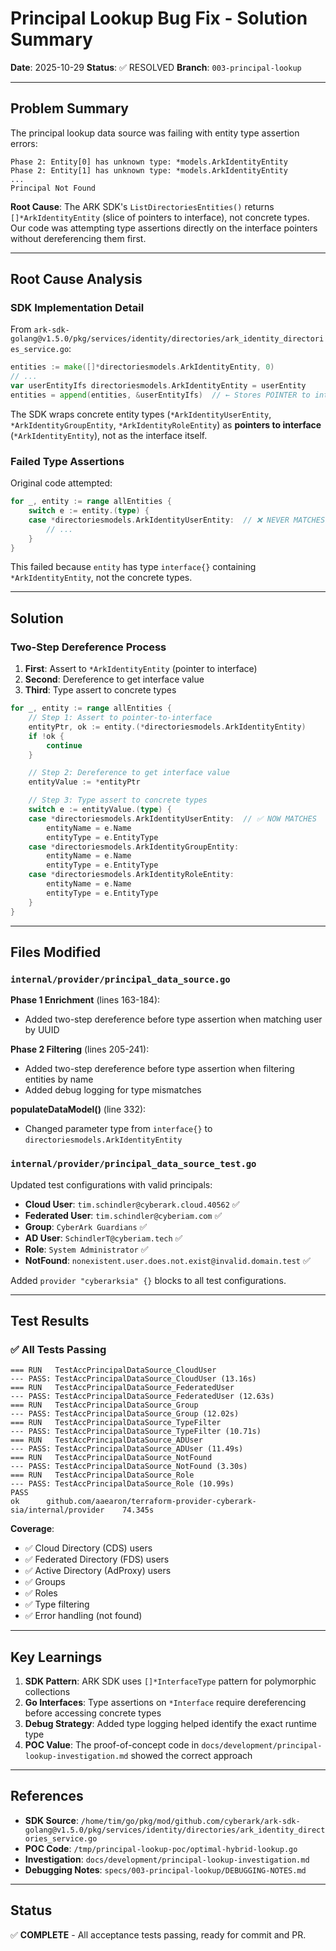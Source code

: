 # Principal Lookup Bug Fix - Solution Summary

**Date**: 2025-10-29
**Status**: ✅ RESOLVED
**Branch**: `003-principal-lookup`

---

## Problem Summary

The principal lookup data source was failing with entity type assertion errors:

```
Phase 2: Entity[0] has unknown type: *models.ArkIdentityEntity
Phase 2: Entity[1] has unknown type: *models.ArkIdentityEntity
...
Principal Not Found
```

**Root Cause**: The ARK SDK's `ListDirectoriesEntities()` returns `[]*ArkIdentityEntity` (slice of pointers to interface), not concrete types. Our code was attempting type assertions directly on the interface pointers without dereferencing them first.

---

## Root Cause Analysis

### SDK Implementation Detail

From `ark-sdk-golang@v1.5.0/pkg/services/identity/directories/ark_identity_directories_service.go`:

```go
entities := make([]*directoriesmodels.ArkIdentityEntity, 0)
// ...
var userEntityIfs directoriesmodels.ArkIdentityEntity = userEntity
entities = append(entities, &userEntityIfs)  // ← Stores POINTER to interface
```

The SDK wraps concrete entity types (`*ArkIdentityUserEntity`, `*ArkIdentityGroupEntity`, `*ArkIdentityRoleEntity`) as **pointers to interface** (`*ArkIdentityEntity`), not as the interface itself.

### Failed Type Assertions

Original code attempted:

```go
for _, entity := range allEntities {
    switch e := entity.(type) {
    case *directoriesmodels.ArkIdentityUserEntity:  // ❌ NEVER MATCHES
        // ...
    }
}
```

This failed because `entity` has type `interface{}` containing `*ArkIdentityEntity`, not the concrete types.

---

## Solution

### Two-Step Dereference Process

1. **First**: Assert to `*ArkIdentityEntity` (pointer to interface)
2. **Second**: Dereference to get interface value
3. **Third**: Type assert to concrete types

```go
for _, entity := range allEntities {
    // Step 1: Assert to pointer-to-interface
    entityPtr, ok := entity.(*directoriesmodels.ArkIdentityEntity)
    if !ok {
        continue
    }

    // Step 2: Dereference to get interface value
    entityValue := *entityPtr

    // Step 3: Type assert to concrete types
    switch e := entityValue.(type) {
    case *directoriesmodels.ArkIdentityUserEntity:  // ✅ NOW MATCHES
        entityName = e.Name
        entityType = e.EntityType
    case *directoriesmodels.ArkIdentityGroupEntity:
        entityName = e.Name
        entityType = e.EntityType
    case *directoriesmodels.ArkIdentityRoleEntity:
        entityName = e.Name
        entityType = e.EntityType
    }
}
```

---

## Files Modified

### `internal/provider/principal_data_source.go`

**Phase 1 Enrichment** (lines 163-184):
- Added two-step dereference before type assertion when matching user by UUID

**Phase 2 Filtering** (lines 205-241):
- Added two-step dereference before type assertion when filtering entities by name
- Added debug logging for type mismatches

**populateDataModel()** (line 332):
- Changed parameter type from `interface{}` to `directoriesmodels.ArkIdentityEntity`

### `internal/provider/principal_data_source_test.go`

Updated test configurations with valid principals:
- **Cloud User**: `tim.schindler@cyberark.cloud.40562` ✅
- **Federated User**: `tim.schindler@cyberiam.com` ✅
- **Group**: `CyberArk Guardians` ✅
- **AD User**: `SchindlerT@cyberiam.tech` ✅
- **Role**: `System Administrator` ✅
- **NotFound**: `nonexistent.user.does.not.exist@invalid.domain.test` ✅

Added `provider "cyberarksia" {}` blocks to all test configurations.

---

## Test Results

### ✅ All Tests Passing

```
=== RUN   TestAccPrincipalDataSource_CloudUser
--- PASS: TestAccPrincipalDataSource_CloudUser (13.16s)
=== RUN   TestAccPrincipalDataSource_FederatedUser
--- PASS: TestAccPrincipalDataSource_FederatedUser (12.63s)
=== RUN   TestAccPrincipalDataSource_Group
--- PASS: TestAccPrincipalDataSource_Group (12.02s)
=== RUN   TestAccPrincipalDataSource_TypeFilter
--- PASS: TestAccPrincipalDataSource_TypeFilter (10.71s)
=== RUN   TestAccPrincipalDataSource_ADUser
--- PASS: TestAccPrincipalDataSource_ADUser (11.49s)
=== RUN   TestAccPrincipalDataSource_NotFound
--- PASS: TestAccPrincipalDataSource_NotFound (3.30s)
=== RUN   TestAccPrincipalDataSource_Role
--- PASS: TestAccPrincipalDataSource_Role (10.99s)
PASS
ok  	github.com/aaearon/terraform-provider-cyberark-sia/internal/provider	74.345s
```

**Coverage**:
- ✅ Cloud Directory (CDS) users
- ✅ Federated Directory (FDS) users
- ✅ Active Directory (AdProxy) users
- ✅ Groups
- ✅ Roles
- ✅ Type filtering
- ✅ Error handling (not found)

---

## Key Learnings

1. **SDK Pattern**: ARK SDK uses `[]*InterfaceType` pattern for polymorphic collections
2. **Go Interfaces**: Type assertions on `*Interface` require dereferencing before accessing concrete types
3. **Debug Strategy**: Added type logging helped identify the exact runtime type
4. **POC Value**: The proof-of-concept code in `docs/development/principal-lookup-investigation.md` showed the correct approach

---

## References

- **SDK Source**: `/home/tim/go/pkg/mod/github.com/cyberark/ark-sdk-golang@v1.5.0/pkg/services/identity/directories/ark_identity_directories_service.go`
- **POC Code**: `/tmp/principal-lookup-poc/optimal-hybrid-lookup.go`
- **Investigation**: `docs/development/principal-lookup-investigation.md`
- **Debugging Notes**: `specs/003-principal-lookup/DEBUGGING-NOTES.md`

---

## Status

✅ **COMPLETE** - All acceptance tests passing, ready for commit and PR.
